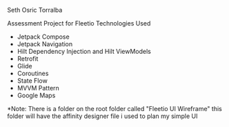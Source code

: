 Seth Osric Torralba

Assessment Project for Fleetio
Technologies Used
 - Jetpack Compose
 - Jetpack Navigation
 - Hilt Dependency Injection and Hilt ViewModels
 - Retrofit
 - Glide
 - Coroutines
 - State Flow
 - MVVM Pattern
 - Google Maps

*Note: There is a folder on the root folder called "Fleetio UI Wireframe" this folder will have the affinity designer file i used to plan my simple UI
